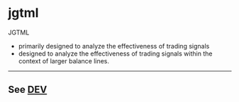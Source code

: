 # jgtml
JGTML

* primarily designed to analyze the effectiveness of trading signals
* designed to analyze the effectiveness of trading signals within the context of larger balance lines.


----


## See [DEV](DEV.md)

